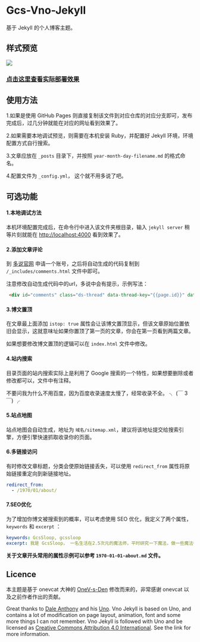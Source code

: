 # Gcs-Vno-Jekyll

基于 Jekyll 的个人博客主题。

## 样式预览

![](http://ww4.sinaimg.cn/large/005Xtdi2jw1f9pvpcwm0rj313y0maade.jpg)

### [点击这里查看实际部署效果](http://www.gcssloop.com/)

## 使用方法

1.如果是使用 GitHub Pages 则直接复制该文件到对应仓库的对应分支即可，发布完成后，过几分钟就能在对应的网址看到效果了。

2.如果需要本地调试预览，则需要在本机安装 Ruby，并配置好 Jekyll 环境，环境配置方式自行搜索。

3.文章应放在 `_posts` 目录下，并按照 `year-month-day-filename.md` 的格式命名。

4.配置文件为 `_config.yml`， 这个就不用多说了吧。

## 可选功能

#### 1.本地调试方法

本机环境配置完成后，在命令行中进入该文件夹根目录，输入 `jekyll server` 稍等片刻就能在 <http://localhost:4000> 看到效果了。

#### 2.添加文章评论

到 [多说官网](http://duoshuo.com/) 申请一个账号，之后将自动生成的代码复制到 `/_includes/comments.html` 文件中即可。

注意修改自动生成代码中的url，多说中会有提示，示例写法：

``` html
 <div id="comments" class="ds-thread" data-thread-key="{{page.id}}" data-title="{{page.title}}" data-url="{{site.url}}{{page.url}}"></div>
```

#### 3.博文置顶

在文章最上面添加 `istop: true` 属性会让该博文置顶显示，但该文章原始位置依旧会显示，这就意味址如果你置顶了第一页的文章，你会在第一页看到两篇文章。

如果想要修改博文置顶的逻辑可以在 `index.html` 文件中修改。

#### 4.站内搜索

目录页面的站内搜索实际上是利用了 Google 搜索的一个特性，如果想要删除或者修改都可以，文件中有注释。

不要问我为什么不用百度，因为百度收录速度太慢了，经常收录不全。 ╮ (￣ 3￣) ╭

#### 5.站点地图

站点地图会自动生成，地址为 `域名/sitemap.xml`，建议将该地址提交给搜索引擎，方便引擎快速抓取收录你的页面。

#### 6.多链接访问

有时修改文章标题，分类会使原始链接丢失，可以使用 `redirect_from` 属性将原始链接重定向到新链接地址。

``` yml
redirect_from:
  - /1970/01/about/
```

#### 7.SEO优化

为了增加你博文被搜索到的概率，可以考虑使用 SEO 优化，我定义了两个属性，`keywords` 和 `excerpt` ：

``` yml
keywords: GcsSloop, gcssloop
excerpt: 我是 GcsSloop， 一名生活在2.5次元的魔法师，平时研究一下魔法，做一些魔法卷轴，也会把一些研究成果贡献出来，以帮助新入门的魔法师更快速的成长为高级魔法师。点击此处查看我公布的魔法研究成果。
```

**关于文章开头常用的属性示例可以参考 `1970-01-01-about.md` 文件。**


## Licence

本主题是基于 onevcat 大神的 [OneV-s-Den](https://github.com/onevcat/OneV-s-Den) 修改而来的，非常感谢 onevcat 以及之前作者作出的贡献。

Great thanks to [Dale Anthony](https://github.com/daleanthony) and his [Uno](https://github.com/daleanthony/uno). Vno Jekyll is based on Uno, and contains a lot of modification on page layout, animation, font and some more things I can not remember. Vno Jekyll is followed with Uno and be licensed as [Creative Commons Attribution 4.0 International](http://creativecommons.org/licenses/by/4.0/). See the link for more information.


